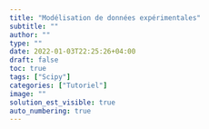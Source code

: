 ```yaml
---
title: "Modélisation de données expérimentales"
subtitle: ""
author: ""
type: ""
date: 2022-01-03T22:25:26+04:00
draft: false
toc: true
tags: ["Scipy"]
categories: ["Tutoriel"]
image: ""
solution_est_visible: true
auto_numbering: true
---
```

